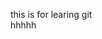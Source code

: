 this is for learing git                                                                                                                        
hhhhh
